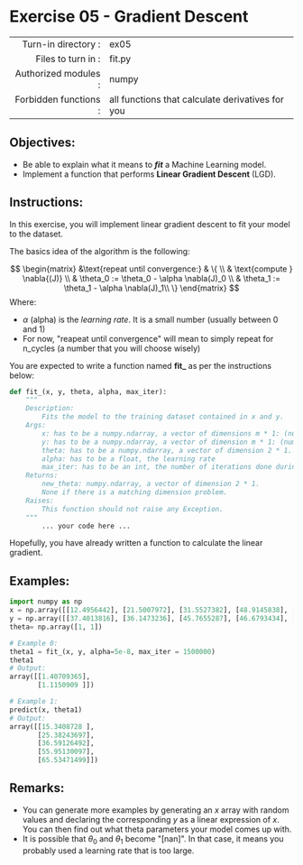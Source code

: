 # Exercise 05 - Gradient Descent

|                         |                     |
| -----------------------:| ------------------  |
|   Turn-in directory :   |  ex05               |
|   Files to turn in :    |  fit.py             |
|   Authorized modules :  |  numpy              |
|   Forbidden functions : |  all functions that calculate derivatives for you  			      |

## Objectives: 
* Be able to explain what it means to __*fit*__ a Machine Learning model.
* Implement a function that performs **Linear Gradient Descent** (LGD).


## Instructions:
In this exercise, you will implement linear gradient descent to fit your model to the dataset. 

The basics idea of the algorithm is the following:

$$
\begin{matrix}
&\text{repeat until convergence:} & \{ \\
&	\text{compute } \nabla{(J)}  \\
&	\theta_0 := \theta_0 - \alpha \nabla(J)_0  \\ 
&	\theta_1 := \theta_1 - \alpha \nabla(J)_1\\
	\} 
\end{matrix}
$$
Where:
- $\alpha$ (alpha) is the *learning rate*. It is a small number (usually between 0 and 1)
- For now, "reapeat until convergence" will mean to simply repeat for n_cycles (a number that you will choose wisely)


You are expected to write a function named **fit_** as per the instructions below:
``` python
def fit_(x, y, theta, alpha, max_iter):
	"""
	Description:
		Fits the model to the training dataset contained in x and y.
	Args:
		x: has to be a numpy.ndarray, a vector of dimensions m * 1: (number of training examples, 1).
		y: has to be a numpy.ndarray, a vector of dimension m * 1: (number of training examples, 1).
		theta: has to be a numpy.ndarray, a vector of dimension 2 * 1.
		alpha: has to be a float, the learning rate
		max_iter: has to be an int, the number of iterations done during the gradient descent
	Returns:
		new_theta: numpy.ndarray, a vector of dimension 2 * 1.
		None if there is a matching dimension problem.
	Raises:
		This function should not raise any Exception.
	"""
		... your code here ...
```
Hopefully, you have already written a function to calculate the linear gradient.  

## Examples:
```python
import numpy as np
x = np.array([[12.4956442], [21.5007972], [31.5527382], [48.9145838], [57.5088733]])
y = np.array([[37.4013816], [36.1473236], [45.7655287], [46.6793434], [59.5585554]])
theta= np.array([1, 1])

# Example 0:
theta1 = fit_(x, y, alpha=5e-8, max_iter = 1500000)
theta1
# Output:
array([[1.40709365],
       [1.1150909 ]])

# Example 1:
predict(x, theta1)
# Output:
array([[15.3408728 ],
       [25.38243697],
       [36.59126492],
       [55.95130097],
       [65.53471499]])
```

## Remarks:
- You can generate more examples by generating an $x$ array with random values and declaring the corresponding $y$ as a linear expression of $x$. You can then find out what theta parameters your model comes up with. 
- It is possible that $\theta_0$ and $\theta_1$ become "[nan]". In that case, it means you probably used a learning rate that is too large.